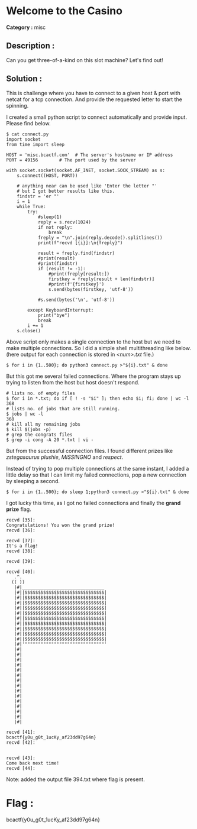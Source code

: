 # Welcome to the Casino
**Category :** misc

## Description :
Can you get three-of-a-kind on this slot machine? Let's find out!

## Solution :
This is challenge where you have to connect to a given host & port with netcat for a tcp connection. And provide the requested letter to start the spinning.

I created a small python script to connect automatically and provide input. Please find below.
```
$ cat connect.py
import socket
from time import sleep

HOST = 'misc.bcactf.com'  # The server's hostname or IP address
PORT = 49156        # The port used by the server

with socket.socket(socket.AF_INET, socket.SOCK_STREAM) as s:
    s.connect((HOST, PORT))

    # anything near can be used like 'Enter the letter "' 
    # but I got better results like this.
    findstr = 'er "'
    i = 1
    while True:
        try:
            #sleep(1)
            reply = s.recv(1024)
            if not reply:
                break
            freply = "\n".join(reply.decode().splitlines())
            print(f"recvd [{i}]:\n{freply}")

            result = freply.find(findstr)
            #print(result)
            #print(findstr)
            if (result != -1):
                #print(freply[result:])
                firstkey = freply[result + len(findstr)]
                #print(f'{firstkey}')
                s.send(bytes(firstkey, 'utf-8'))

            #s.send(bytes('\n', 'utf-8'))

        except KeyboardInterrupt:
            print("bye")
            break
        i += 1
    s.close()
```

Above script only makes a single connection to the host but we need to make multiple connections. So I did a simple shell multithreading like below. (here output for each connection is stored in *\<num\>.txt* file.)

```
$ for i in {1..500}; do python3 connect.py >"${i}.txt" & done
```
But this got me several failed connections. Where the program stays up trying to listen from the host but host doesn't respond.

```
# lists no. of empty files
$ for i in *.txt; do if [ ! -s "$i" ]; then echo $i; fi; done | wc -l
368
# lists no. of jobs that are still running.
$ jobs | wc -l
368
# kill all my remaining jobs
$ kill $(jobs -p)
# grep the congrats files
$ grep -i cong -A 20 *.txt | vi -
```
But from the successful connection files. I found different prizes like *zstegasaurus plushie*, *MISSINGNO* and *respect*.

Instead of trying to pop multiple connections at the same instant, I added a little delay so that I can limit my failed connections, pop  a new connection by sleeping a second.
```
$ for i in {1..500}; do sleep 1;python3 connect.py >"${i}.txt" & done
```
I got lucky this time, as I got no failed connections and finally the **grand prize** flag.
```
recvd [35]:
Congratulations! You won the grand prize!
recvd [36]:

recvd [37]:
It's a flag!
recvd [38]:

recvd [39]:

recvd [40]:
   .^.
  (( ))
   |#|_______________________________
   |#||$$$$$$$$$$$$$$$$$$$$$$$$$$$$$$|
   |#||$$$$$$$$$$$$$$$$$$$$$$$$$$$$$$|
   |#||$$$$$$$$$$$$$$$$$$$$$$$$$$$$$$|
   |#||$$$$$$$$$$$$$$$$$$$$$$$$$$$$$$|
   |#||$$$$$$$$$$$$$$$$$$$$$$$$$$$$$$|
   |#||$$$$$$$$$$$$$$$$$$$$$$$$$$$$$$|
   |#||$$$$$$$$$$$$$$$$$$$$$$$$$$$$$$|
   |#||$$$$$$$$$$$$$$$$$$$$$$$$$$$$$$|
   |#||$$$$$$$$$$$$$$$$$$$$$$$$$$$$$$|
   |#||$$$$$$$$$$$$$$$$$$$$$$$$$$$$$$|
   |#|'""""""""""""""""""""""""""""""'
   |#|
   |#|
   |#|
   |#|
   |#|
   |#|
   |#|
   |#|
   |#|
   |#|
   |#|
   |#|
   |#|
   |#|
   |#|

recvd [41]:
bcactf{y0u_g0t_1ucKy_af23dd97g64n}
recvd [42]:


recvd [43]:
Come back next time!
recvd [44]:
```

Note: added the output file 394.txt where flag is present.

# Flag :
bcactf{y0u_g0t_1ucKy_af23dd97g64n}
